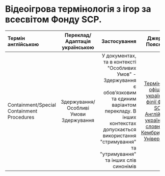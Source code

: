 # Відеоігрова термінологія з ігор за всесвітом Фонду SCP.
| Термін англійською | Переклад/Адаптація українською | Застосування | Джерело/Пояснення | Гра де використовується |
|:-------------- |:-----------:| ---------------:|:-----------:| ---------------:|
| Containment/Special Containment Procedures | Здержування/Особливі Умови Здержування | У документах, та в контексті "Особливих Умов" - Здержування є обовʼязковим та єдиним варіантом перекладу. В інших контекстах допускається використання "стримування" та "утримування" та інших слів синонімів | [Термінологія офіційної української філії Фонду SCP](http://scp-ukrainian.wikidot.com/special-containment-procedures-ua), [Англійсько-український словник від Кембридзького Університету](https://dictionary.cambridge.org/uk/dictionary/english-ukrainian/contain)| Термін не походить конкретно з ігор, а походить із самого літературного проєкту "Фонд SCP", та зустрічається в усіх іграх за цим всесвітом |